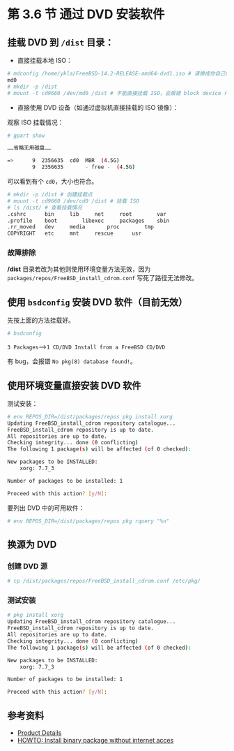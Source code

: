 # 第 3.6 节 通过 DVD 安装软件



## 挂载 DVD 到 `/dist` 目录：

- 直接挂载本地 ISO：

```sh
# mdconfig /home/ykla/FreeBSD-14.2-RELEASE-amd64-dvd1.iso # 请换成你自己的路径，可以用 pwd 命令查看当前路径
md0
# mkdir -p /dist
# mount -t cd9660 /dev/md0 /dist # 不能直接挂载 ISO，会报错 block device required
```

- 直接使用 DVD 设备（如通过虚拟机直接挂载的 ISO 镜像）：

观察 ISO 挂载情况：

```sh
# gpart show

……省略无用磁盘……

=>      9  2356635  cd0  MBR  (4.5G)
        9  2356635       - free -  (4.5G)
```

可以看到有个 `cd0`，大小也符合。

```sh
# mkdir -p /dist # 创建挂载点
# mount -t cd9660 /dev/cd0 /dist # 挂载 ISO
# ls /dist/ # 查看挂载情况
.cshrc		bin		lib		net		root		var
.profile	boot		libexec		packages	sbin
.rr_moved	dev		media		proc		tmp
COPYRIGHT	etc		mnt		rescue		usr
```

### 故障排除

**/dist** 目录若改为其他则使用环境变量方法无效，因为 `packages/repos/FreeBSD_install_cdrom.conf` 写死了路径无法修改。

## 使用 `bsdconfig` 安装 DVD 软件（目前无效）

先按上面的方法挂载好。

```sh
# bsdconfig
```

`3 Packages`——>`1 CD/DVD Install from a FreeBSD CD/DVD`

有 bug，会报错 `No pkg(8) database found!`。

## 使用环境变量直接安装 DVD 软件

测试安装：

```sh
# env REPOS_DIR=/dist/packages/repos pkg install xorg
Updating FreeBSD_install_cdrom repository catalogue...
FreeBSD_install_cdrom repository is up to date.
All repositories are up to date.
Checking integrity... done (0 conflicting)
The following 1 package(s) will be affected (of 0 checked):

New packages to be INSTALLED:
	xorg: 7.7_3

Number of packages to be installed: 1

Proceed with this action? [y/N]:
```

要列出 DVD 中的可用软件：

```sh
# env REPOS_DIR=/dist/packages/repos pkg rquery "%n"
```

## 换源为 DVD

### 创建 DVD 源

```sh
# cp /dist/packages/repos/FreeBSD_install_cdrom.conf /etc/pkg/
```

### 测试安装

```sh
# pkg install xorg
Updating FreeBSD_install_cdrom repository catalogue...
FreeBSD_install_cdrom repository is up to date.
All repositories are up to date.
Checking integrity... done (0 conflicting)
The following 1 package(s) will be affected (of 0 checked):

New packages to be INSTALLED:
	xorg: 7.7_3

Number of packages to be installed: 1

Proceed with this action? [y/N]:
```

## 参考资料

- [Product Details](https://www.freebsdmall.com/cgi-bin/fm/bsddvd10.1)
- [HOWTO: Install binary package without internet acces](https://forums.freebsd.org/threads/howto-install-binary-package-without-internet-acces.60723/)
